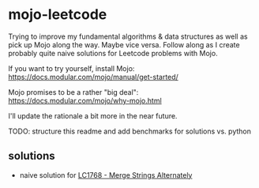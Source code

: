 # mojo-leetcode

Trying to improve my fundamental algorithms & data structures as well as pick up Mojo along the way. Maybe vice versa.
Follow along as I create probably quite naive solutions for Leetcode problems with Mojo.

If you want to try yourself, install Mojo: https://docs.modular.com/mojo/manual/get-started/

Mojo promises to be a rather "big deal": https://docs.modular.com/mojo/why-mojo.html

I'll update the rationale a bit more in the near future.

TODO: structure this readme and add benchmarks for solutions vs. python

## solutions

* naive solution for [LC1768 - Merge Strings Alternately](https://leetcode.com/problems/merge-strings-alternately)
